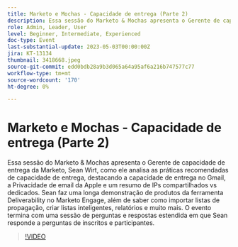 ```yaml
---
title: Marketo e Mochas - Capacidade de entrega (Parte 2)
description: Essa sessão do Marketo & Mochas apresenta o Gerente de capacidade de entrega da Marketo, Sean Wirt, como ele analisa as práticas recomendadas de capacidade de entrega, destacando a capacidade de entrega no Gmail, a Privacidade de email da Apple e um resumo de IPs compartilhados vs dedicados. Sean faz uma longa demonstração de produtos da ferramenta Deliverability no Marketo Engage, além de saber como importar listas de propagação, criar listas inteligentes, relatórios e muito mais. O evento termina com uma sessão de perguntas e respostas estendida em que Sean responde a perguntas de inscritos e participantes.
role: Admin, Leader, User
level: Beginner, Intermediate, Experienced
doc-type: Event
last-substantial-update: 2023-05-03T00:00:00Z
jira: KT-13134
thumbnail: 3418668.jpeg
source-git-commit: edd0bdb28a9b3d065a64a95af6a216b747577c77
workflow-type: tm+mt
source-wordcount: '170'
ht-degree: 0%

---
```



# Marketo e Mochas - Capacidade de entrega (Parte 2)

Essa sessão do Marketo &amp; Mochas apresenta o Gerente de capacidade de entrega da Marketo, Sean Wirt, como ele analisa as práticas recomendadas de capacidade de entrega, destacando a capacidade de entrega no Gmail, a Privacidade de email da Apple e um resumo de IPs compartilhados vs dedicados. Sean faz uma longa demonstração de produtos da ferramenta Deliverability no Marketo Engage, além de saber como importar listas de propagação, criar listas inteligentes, relatórios e muito mais. O evento termina com uma sessão de perguntas e respostas estendida em que Sean responde a perguntas de inscritos e participantes.

>[!VIDEO](https://video.tv.adobe.com/v/3418668/?learn=on)
